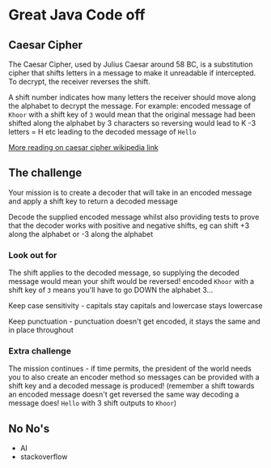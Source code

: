 # Great Java Code off

## Caesar Cipher

The Caesar Cipher, used by Julius Caesar around 58 BC, is a substitution cipher that shifts letters in a message to make
it unreadable if intercepted. To decrypt, the receiver reverses the shift.

A shift number indicates how many letters the receiver should move along the alphabet to decrypt the message.
For example: encoded message of `Khoor` with a shift key of `3` would mean that the original
message had been shifted along the alphabet by 3 characters so reversing would lead to K -3 letters = H etc
leading to the decoded message of `Hello`

[More reading on caesar cipher wikipedia link](https://en.wikipedia.org/wiki/Caesar_cipher)

## The challenge

Your mission is to create a decoder that will take in an encoded message and apply a shift key
to return a decoded message

Decode the supplied encoded message whilst also providing tests to prove that the decoder works with positive and
negative
shifts, eg can shift +3 along the alphabet or -3 along the alphabet

### Look out for

The shift applies to the decoded message, so supplying the decoded message would mean your shift would be reversed!
encoded `Khoor` with a shift key of `3` means you'll have to go DOWN the alphabet 3...

Keep case sensitivity - capitals stay capitals and lowercase stays lowercase

Keep punctuation - punctuation doesn't get encoded, it stays the same and in place throughout

### Extra challenge

The mission continues - if time permits, the president of the world needs you to also create an encoder method
so messages can be provided with a shift key and a decoded message is produced! (remember
a shift towards an encoded message doesn't get reversed the same way decoding a message does!
`Hello` with 3 shift outputs to `Khoor`)

## No No's

- AI
- stackoverflow

